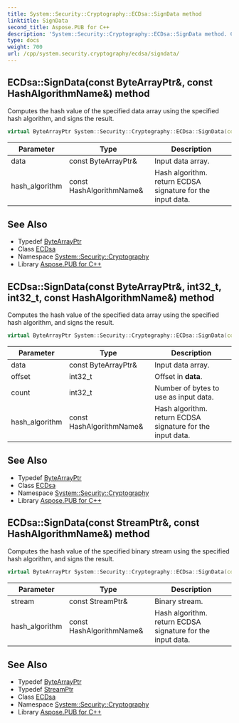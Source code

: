 ```yaml
---
title: System::Security::Cryptography::ECDsa::SignData method
linktitle: SignData
second_title: Aspose.PUB for C++
description: 'System::Security::Cryptography::ECDsa::SignData method. Computes the hash value of the specified data array using the specified hash algorithm, and signs the result in C++.'
type: docs
weight: 700
url: /cpp/system.security.cryptography/ecdsa/signdata/
---
```

## ECDsa::SignData(const ByteArrayPtr\&, const HashAlgorithmName\&) method


Computes the hash value of the specified data array using the specified hash algorithm, and signs the result.

```cpp
virtual ByteArrayPtr System::Security::Cryptography::ECDsa::SignData(const ByteArrayPtr &data, const HashAlgorithmName &hash_algorithm)
```


| Parameter | Type | Description |
| --- | --- | --- |
| data | const ByteArrayPtr\& | Input data array. |
| hash_algorithm | const HashAlgorithmName\& | Hash algorithm. return ECDSA signature for the input data. |

## See Also

* Typedef [ByteArrayPtr](../../../system/bytearrayptr/)
* Class [ECDsa](../)
* Namespace [System::Security::Cryptography](../../)
* Library [Aspose.PUB for C++](../../../)
## ECDsa::SignData(const ByteArrayPtr\&, int32_t, int32_t, const HashAlgorithmName\&) method


Computes the hash value of the specified data array using the specified hash algorithm, and signs the result.

```cpp
virtual ByteArrayPtr System::Security::Cryptography::ECDsa::SignData(const ByteArrayPtr &data, int32_t offset, int32_t count, const HashAlgorithmName &hash_algorithm)
```


| Parameter | Type | Description |
| --- | --- | --- |
| data | const ByteArrayPtr\& | Input data array. |
| offset | int32_t | Offset in **data**. |
| count | int32_t | Number of bytes to use as input data. |
| hash_algorithm | const HashAlgorithmName\& | Hash algorithm. return ECDSA signature for the input data. |

## See Also

* Typedef [ByteArrayPtr](../../../system/bytearrayptr/)
* Class [ECDsa](../)
* Namespace [System::Security::Cryptography](../../)
* Library [Aspose.PUB for C++](../../../)
## ECDsa::SignData(const StreamPtr\&, const HashAlgorithmName\&) method


Computes the hash value of the specified binary stream using the specified hash algorithm, and signs the result.

```cpp
virtual ByteArrayPtr System::Security::Cryptography::ECDsa::SignData(const StreamPtr &stream, const HashAlgorithmName &hash_algorithm)
```


| Parameter | Type | Description |
| --- | --- | --- |
| stream | const StreamPtr\& | Binary stream. |
| hash_algorithm | const HashAlgorithmName\& | Hash algorithm. return ECDSA signature for the input data. |

## See Also

* Typedef [ByteArrayPtr](../../../system/bytearrayptr/)
* Typedef [StreamPtr](../../../system/streamptr/)
* Class [ECDsa](../)
* Namespace [System::Security::Cryptography](../../)
* Library [Aspose.PUB for C++](../../../)
